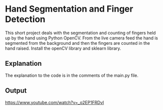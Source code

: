 # Hand Segmentation and Finger Detection
This short project deals with the segmentation and counting of fingers held up by the hand using Python OpenCV. From the live camera feed the hand is segmented from the background and then the fingers are counted in the hand raised.
Install the openCV library and sklearn library.

## Explanation
The explanation to the code is in the comments of the main.py file.

## Output
https://www.youtube.com/watch?v=_o2EP1FRDvI
